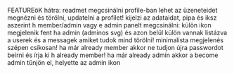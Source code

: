 FEATUREöK hátra:
readmet megcsinálni
profile-ban lehet az üzeneteidet megnézni és törölni, updatelni a profilet! kijelzi az adataidat, pipa és iksz aszerint h member/admin vagy e
admin panelt megcsinálni: külön ikon megjelenik fent ha admin (adminos svg) és azon belül külön vannak listázva a userek és a messagek amiket tudok mind törölni! minimalista megjelenés szépen csíkosan!
ha már already member akkor ne tudjon újra passwordot beírni és írja ki h already member! 
ha már already admin akkor a become admin tűnjön el, helyette az admin ikon